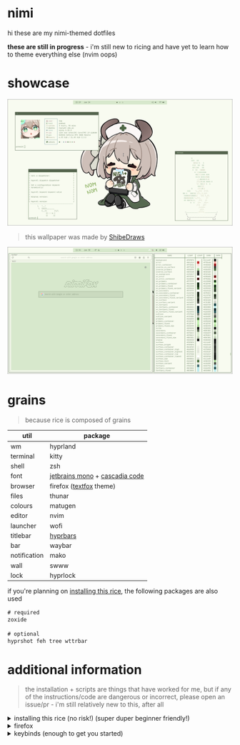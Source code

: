 # nimi
hi these are my nimi-themed dotfiles

**these are still in progress** - i'm still new to ricing and have yet to learn how to theme everything else (nvim oops)

# showcase
![1](./.github/1.png)
> this wallpaper was made by [ShibeDraws](https://danbooru.donmai.us/posts/8745834)

![2](./.github/2.png)

# grains 
> because rice is composed of grains

| util | package |
| --- | --- |
| wm | hyprland |
| terminal | kitty |
| shell | zsh |
| font | [jetbrains mono](https://archlinux.org/packages/extra/any/ttf-jetbrains-mono-nerd/) + [cascadia code](https://archlinux.org/packages/extra/any/ttf-cascadia-code-nerd/) |
| browser | firefox ([textfox](https://github.com/adriankarlen/textfox) theme) |
| files | thunar |
| colours | matugen |
| editor | nvim |
| launcher | wofi |
| titlebar | [hyprbars](https://hyprland.org/plugins/hyprbars/) |
| bar | waybar |
| notification | mako |
| wall | swww |
| lock | hyprlock |

if you're planning on [installing this rice](#additional-information), the following packages are also used
```
# required
zoxide

# optional
hyprshot feh tree wttrbar
```

# additional information

> the installation + scripts are things that have worked for me, but if any of the instructions/code are dangerous or incorrect, please
open an issue/pr - i'm still relatively new to this, after all

<details>
<summary>installing this rice (no risk!) (super duper beginner friendly!)</summary>

<br>

> this installation guide uses stow/symlink managers. if you don't 
know what that is, keep reading. if you're not a stow user, 
or you use nixos, you can install it the old-fashioned way, 
but it's not covered here. you probably don't need an installation guide anyway

i highly doubt anyone will try running this rice on bare metal, but if you would like to, 
there's no risk in losing **anything** as long as you back up your dotfiles (it's easy). 

<details>
<summary>if you've never backed up dotfiles</summary>

<br>

you can use a dotfile/symlink manager to backup your config. 
the one this rice is configured with is 
[`stow`](https://archlinux.org/packages/extra/any/stow/), but 
choose whichever one you'd like

### stow basics

1. make dotfiles directory at $HOME (`~/dotfiles`)
2. make subdirectory for your config (~/dotfiles/your-dots)
3. copy the configs you'd like to backup into `your-dots`
> make sure the dots appear <b>exactly as they appear at
$HOME</b>
```
# $HOME
├── .config
│   └── hypr
│       └── hyprland.conf
└── .zshrc

# your-dots
├── .config
│   └── hypr
│       └── hyprland.conf
└── .zshrc
```

4. commit your dotfiles to version control
```
# ~/dotfiles/your-dots
git init
git add .
git ci -m 'yuh'
```
5. navigate back to the dotfiles directory and stow
```
# ~/dotfiles
stow your-dots --adopt
cd your-dots
git restore .
```
</details>

navigate to your ~/dotfiles directory

> if your dotfiles directory is not at $HOME (/home/you/dotfiles), add the `-t $HOME` argument to the stow command

```
# ~/dotfiles
git clone https://github.com/edamamet/nimi-dots.git
```

```
# force stow nimi-dots
stow --override='.*?' --adopt nimi-dots
cd nimi-dots
git restore .
source ~/.zshrc
```

all you need to do now is hit `super + b` to refresh the rice.
this will run the [refresh script](https://github.com/edamamet/dotfiles/blob/nimi/refresh-rice.sh) that'll take care of (mostly) everything, except for firefox, which is covered below.
close kitty and reopen (super + q) to get the terminal riced as well.

> at this point, you could `cd` back into your dotfiles directory
and use the `fstow your-dots` to go back to your rice **as long as both are under the same parent directory, otherwise it will not work**

<details>
<summary id="uninstall">want to uninstall the rice?</summary>

<br>

switch back to your dotfiles, then get rid of mine:
```
# ~/dotfiles
fstow your-dotfiles
stow -D nimi-dots
rm -rf nimi-dots
```

</details>
</details>

<details>
<summary>firefox</summary>

<br>

the tui look is [textfox](https://github.com/adriankarlen/textfox)

the firefox color theme can be installed it with [this link](https://color.firefox.com/?theme=XQAAAALuAwAAAAAAAABBKYhm849SCicxcUapi38oKRicm6da8pvkvB3S2AgG4kJ875br_76UUjd77ueS_P_cSKnTB_pYaXhspuz-5e3Tw2D6S8U-A09ql1HKtA5_j04CuV-F6skLIRIRUJdrzsoU3PCHTLpVZKzRQSRwqwsbndHALDOaCKLihNnZLazieAts34XJ6JhhoEe9eeCvHQUDiUD-KXBB3v0etQhIomL2DvF8nkkYxorIu1JUu0wENbKAtQwF7yt_jXj_22BGLnU4fdaw9zhd41VG2FcdKQb9OL4-fY12zKeARoIVD0-x_fJKYKqJGBy8umGnUISitIteoxlbpr6yly5j2cSN4ACfIg0nh2dcBq9KQ3qn4roq1JMxFe8frZ1oOeb7r3wGoa31yLnlVg7_qmGJI4pRvITXqK37aUcrkCEdnLpN8E2PKjtHeS6KtD65szRsonMAPAn4o8vnA-WbXElckbH3Qvvskkt1NDsRbEqjpKvxpu5eJ-MUTVtYoccAkyj1Qhw5F29mUZGZLf_zvVyi) 
or with a [script](./.mozilla/firefox/theme.sh) that does it for you (so you don't need to open this page to install it):
```
# allow execution of the script
chmod +x .mozilla/firefox/theme.sh

./.mozilla/firefox/theme.sh
```

for convenience, you can also use the `theme-firefox` alias (as long as `.mozilla/firefox/theme.sh` has execute perms):
```
theme-firefox
```

### nimifox ascii

if you want the nimifox ascii (firefox startup ascii) and you already have 
[textfox](https://github.com/adriankarlen/textfox) installed (currently working on a script that can do the following):

1. find and open defaults.css. the location can be found by running the following:
```
find ~/.mozilla -name '*defaults.css'
```

2. replace the string inside `--tf-newtab-logo` with the following:
```
          _           _ ____           \A    ____  (_)___ ___  (_) __/___  _  __\A   / __ \\/ / __ `__ \\/ / /_/ __ \\| |/_/\A  / / / / / / / / / / / __/ /_/ />  <  \A /_/ /_/_/_/ /_/ /_/_/_/  \\____/_/|_|
```

</details>

<details>
<summary>keybinds (enough to get you started)</summary>

<br>

there are a lot of keybinds, but the bare minimum you'll need are:
> super is your windows key (probably)

| bind | action |
| --- | --- |
| super + enter | terminal |
| super + space | app launcher |
| super + e | file explorer |
| super + b | refresh everything* |

you can find the rest at [`~/.config/hypr/hyprland.conf`](https://github.com/edamamet/nimi-dots/blob/master/.config/hypr/hyprland.conf)


</details>
